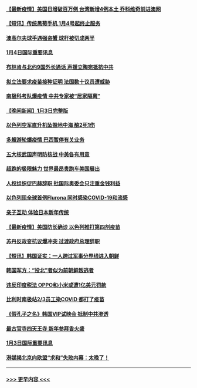#### [【最新疫情】美国日增破百万例 台湾新增4例本土 乔科维奇前进澳网](../pages/prog202/a103312562.md?t=01050600) 
#### [【短讯】传统黑莓手机 1月4号起终止服务](../pages/prog202/a103312505.md?t=01050600) 
#### [澳高尔夫球手遇强盗蟹 球杆被切成两半](../pages/prog202/a103312407.md?t=01050600) 
#### [1月4日国际重要讯息](../pages/prog202/a103312322.md?t=01050600) 
#### [布林肯与北约9国外长通话 声援立陶宛抵抗中共](../pages/prog202/a103312206.md?t=01050600) 
#### [拟立法要求疫苗接种证明 法国数十议员遭威胁](../pages/prog202/a103312188.md?t=01050600) 
#### [南极科考队爆疫情 中共专家被“居家隔离”](../pages/prog202/a103312069.md?t=01050600) 
#### [【晚间新闻】1月3日完整版](../pages/prog202/a103312038.md?t=01050600) 
#### [以色列空军直升机坠毁地中海 酿2死1伤](../pages/prog202/a103312082.md?t=01050600) 
#### [多艘游轮爆疫情 巴西暂停有关业务](../pages/prog202/a103312019.md?t=01050600) 
#### [五大核武国声明防核战 中美各有用意](../pages/prog202/a103311855.md?t=01050600) 
#### [超跑的极限魅力 世界最昂贵跑车美国展出](../pages/prog202/a103311804.md?t=01050600) 
#### [人权组织促巴赫辞职 批国际奥委会只注重金钱利益](../pages/prog202/a103311911.md?t=01050600) 
#### [以色列现全球首例Flurona 同时感染COVID-19和流感](../pages/prog202/a103311736.md?t=01050600) 
#### [亲子互动 体验日本新年传统](../pages/prog202/a103311535.md?t=01050600) 
#### [【最新疫情】美国防长确诊 以色列推打第四剂疫苗](../pages/prog202/a103311652.md?t=01050600) 
#### [苏丹反政变抗议爆冲突 过渡政府总理辞职](../pages/prog202/a103311612.md?t=01050600) 
#### [【短讯】韩国证实：一人跨过军事分界线进入朝鲜](../pages/prog202/a103311621.md?t=01050600) 
#### [韩国军方：“投北”者似为前朝鲜叛逃者](../pages/prog202/a103311417.md?t=01050600) 
#### [违反印度税法 OPPO和小米或遭1亿美元罚款](../pages/prog202/a103311397.md?t=01050600) 
#### [比利时南极站2/3员工染COVID 都打了疫苗](../pages/prog202/a103311389.md?t=01050600) 
#### [《假孔子之名》韩国VIP试映会 抵制中共渗透](../pages/prog202/a103311382.md?t=01050600) 
#### [最古官寺四天王寺 新年参拜香火盛](../pages/prog202/a103311371.md?t=01050600) 
#### [1月3日国际重要讯息](../pages/prog202/a103311345.md?t=01050600) 
#### [港媒揭北京向欧盟“求和”失败内幕：太晚了！](../pages/prog202/a103311330.md?t=01050600) 

----
#### [ >>> 更早内容 <<< ](../indexes/prog202-earlier.md)
